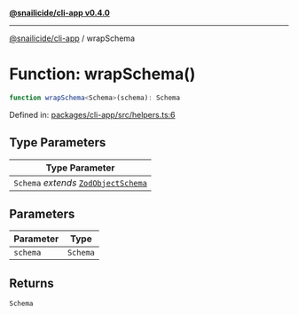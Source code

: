 [**@snailicide/cli-app v0.4.0**](../README.md)

---

[@snailicide/cli-app](../README.md) / wrapSchema

# Function: wrapSchema()

```ts
function wrapSchema<Schema>(schema): Schema
```

Defined in:
[packages/cli-app/src/helpers.ts:6](https://github.com/gbtunney/snailicide-monorepo/blob/master/packages/cli-app/src/helpers.ts#L6)

## Type Parameters

| Type Parameter                                                             |
| -------------------------------------------------------------------------- |
| `Schema` _extends_ [`ZodObjectSchema`](../type-aliases/ZodObjectSchema.md) |

## Parameters

| Parameter | Type     |
| --------- | -------- |
| `schema`  | `Schema` |

## Returns

`Schema`
